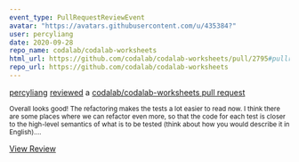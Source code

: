 ```yaml
---
event_type: PullRequestReviewEvent
avatar: "https://avatars.githubusercontent.com/u/435384?"
user: percyliang
date: 2020-09-28
repo_name: codalab/codalab-worksheets
html_url: https://github.com/codalab/codalab-worksheets/pull/2795#pullrequestreview-497819553
repo_url: https://github.com/codalab/codalab-worksheets
---
```


<a href='https://github.com/percyliang' target='_blank'>percyliang</a> <a href='https://github.com/codalab/codalab-worksheets/pull/2795#pullrequestreview-497819553' target='_blank'>reviewed</a> a <a href='https://github.com/codalab/codalab-worksheets/pull/2795' target='_blank'>codalab/codalab-worksheets pull request</a>

<small>Overall looks good!  The refactoring makes the tests a lot easier to read now.  I think there are some places where we can refactor even more, so that the code for each test is closer to the high-level semantics of what is to be tested (think about how you would describe it in English)....</small>

<a href='https://github.com/codalab/codalab-worksheets/pull/2795#pullrequestreview-497819553' target='_blank'>View Review</a>